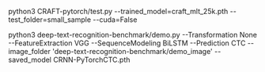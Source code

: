 python3 CRAFT-pytorch/test.py --trained_model=craft_mlt_25k.pth --test_folder=small_sample --cuda=False

python3 deep-text-recognition-benchmark/demo.py --Transformation None --FeatureExtraction VGG --SequenceModeling BiLSTM --Prediction CTC --image_folder 'deep-text-recognition-benchmark/demo_image' --saved_model CRNN-PyTorchCTC.pth